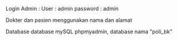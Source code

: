Login Admin : 
User : admin
password : admin




Dokter dan pasien menggunakan nama dan alamat 


Database
database mySQL phpmyadmin,
database nama "poli_bk"

